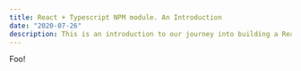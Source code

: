 ```yaml
---
title: React + Typescript NPM module. An Introduction
date: "2020-07-26"
description: This is an introduction to our journey into building a React + TypeScript + Storybook NPM Module. We will cover building a vanilla JavaScript function and making it ready for publishing, then we will add react + storybook and publish a v2. Finally bring in Typescript.
---
```


Foo!
